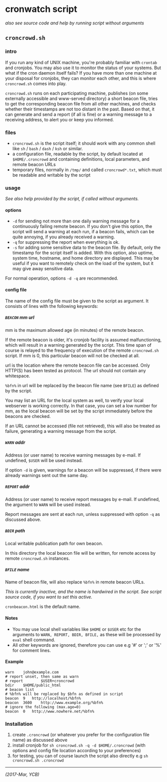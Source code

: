 # cronwatch script

_also see source code and help by running script without arguments_

## `croncrowd.sh`

### intro

If you run any kind of UNIX machine, you're probably familiar with
`crontab` and cronjobs. You may also use it to monitor the status of
your systems. But what if the cron daemon itself fails?
If you have more than one machine at your disposal for cronjobs,
they can monitor each other,
and this is where `croncrowd.sh` comes into play. 

`croncrowd.sh` runs on each participating machine, publishes (on
some externally accessible and www-served directory) a short beacon
file, tries to get the corresponding beacon file from all other
machines, and checks whether their timestamps are not too distant
in the past.  Based on that, it can generate and send a report (if
all is fine) or a warning message to a receiving address, to alert
you or keep you informed.

### files

- `croncrowd.sh` is the script itself; it should work with any common shell
  like `sh` / `bash` / `dash` / `ksh` or similar.
- a configuration file, readable by the script, by default
  located at `$HOME/.croncrowd` and containing
  definitions, local parameters, and remote beacon URLs
- temporary files, normally in `/tmp/` and called `croncrowd*.txt`,
  which must be readable and writable by the script

### usage

_See also help provided by the script, if called without arguments._

#### options

- `-d` for sending not more than one daily warning message for a
  continuously failing remote beacon. If you don't give this option,
  the script will send a warning at each run, if a beacon fails, which
  can be quite annoying, if you already received a warning.
- `-q` for suppressing the report when everything is ok.
- `-s` for adding some sensitive data to the beacon file. By default,
  only the timestamp for the script itself is added. With this option,
  also uptime, system time, hostname, and home directory are displayed.
  This may be useful if you want to remotely check on the load of the
  system, but it may give away sensitive data.

For normal operation, options `-d -q` are recommended.

#### config file

The name of the config file must be given to the script as argument.
It consists of lines with the following keywords:

##### `BEACON` mm url

mm is the maximum allowed age (in minutes) of the remote beacon.

If the remote beacon is older, it's cronjob facility is assumed
malfunctioning, which will result in a warning generated by the script.
This time span of course is relayed to the frequency of execution
of the remote `croncrowd.sh` script.
If mm is 0, this particular beacon will not be checked at all.

url is the location where the remote beacon file can be accessed.
Only HTTP(S) has been tested as protocol. The url should not contain
any whitespace.

`%bfn%` in url will be replaced by the beacon file name (see `BFILE`)
as defined by the script.

You may list an URL for the local system as well, to verify
your local webserver is working correctly. In that case, you can
set a low number for mm, as the local beacon will be set by the script
immediately before the beacons are checked.

If an URL cannot be accessed (file not retrieved), this will also
be treated as failure, generating a warning message from the script.

##### `WARN` addr

Address (or user name) to receive warning messages by e-mail.
If undefined, `$USER` will be used instead.

If option `-d` is given, warnings for a beacon will be suppressed,
if there were already warnings sent out the same day.

##### `REPORT` addr

Address (or user name) to receive report messages by e-mail.
If undefined, the argument to `WARN` will be used instead.

Report messages are sent at each run, unless suppressed with option `-q`
as discussed above.

##### `BDIR` path

Local writable publication path for own beacon.

In this directory the local beacon file will be written,
for remote access by remote `croncrowd.sh` instances.

##### `BFILE` name

Name of beacon file, will also replace `%bfn%` in remote beacon URLs.

_This is currently inactive, and the name is hardwired in the script._
_See script source code, if you want to set this active._

`cronbeacon.html` is the default name.

#### Notes

- You may use local shell variables like `$HOME` or `$USER` etc
  for the arguments to `WARN, REPORT, BDIR, BFILE,`
  as these will be processed by `eval` shell command.
- All other keywords are ignored, therefore you can use e.g '#' or ';' or '%' for comment lines.

#### Example

	warn    john@example.com
	# report unset, then same as warn
	# report        $USER+croncrowd
	bdir    $HOME/public_html
	# beacon list
	# %bfn% will be replaced by $bfn as defined in script
	beacon	9	http://localhost/%bfn%
	beacon	3600	http://www.example.org/%bfn%
	# ignore the following (max.age=0)
	beacon	0	http://www.nowhere.net/%bfn%

### Installation

1. create `.croncrowd` (or whatever you prefer for the configuration file name) as discussed above
2. install cronjob for `sh croncrowd.sh -q -d $HOME/.croncrowd`
   (with options and config file location according to your preferences)
3. for testing, you can of course launch the script also directly e.g `sh croncrowd.sh .croncrowd`

---

_(2017-Mar, YCB)_
